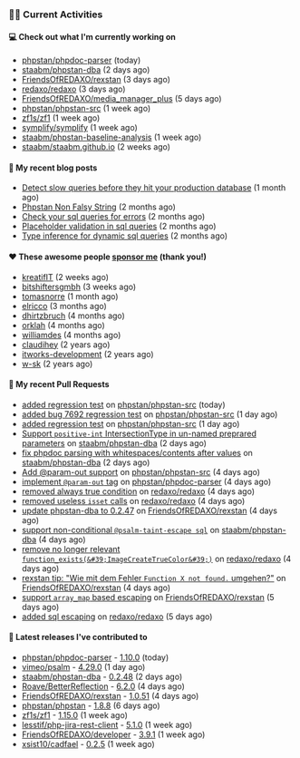 ### 👨‍💻 Current Activities


#### 💻 Check out what I'm currently working on

- [phpstan/phpdoc-parser](https://github.com/phpstan/phpdoc-parser) (today)
- [staabm/phpstan-dba](https://github.com/staabm/phpstan-dba) (2 days ago)
- [FriendsOfREDAXO/rexstan](https://github.com/FriendsOfREDAXO/rexstan) (3 days ago)
- [redaxo/redaxo](https://github.com/redaxo/redaxo) (3 days ago)
- [FriendsOfREDAXO/media_manager_plus](https://github.com/FriendsOfREDAXO/media_manager_plus) (5 days ago)
- [phpstan/phpstan-src](https://github.com/phpstan/phpstan-src) (1 week ago)
- [zf1s/zf1](https://github.com/zf1s/zf1) (1 week ago)
- [symplify/symplify](https://github.com/symplify/symplify) (1 week ago)
- [staabm/phpstan-baseline-analysis](https://github.com/staabm/phpstan-baseline-analysis) (1 week ago)
- [staabm/staabm.github.io](https://github.com/staabm/staabm.github.io) (2 weeks ago)


#### 📜 My recent blog posts

- [Detect slow queries before they hit your production database](https://staabm.github.io/2022/08/16/phpstan-dba-query-plan-analysis.html) (1 month ago)
- [Phpstan Non Falsy String](https://staabm.github.io/2022/08/11/phpstan-non-falsy-string.html) (2 months ago)
- [Check your sql queries for errors](https://staabm.github.io/2022/08/05/phpstan-dba-syntax-error-detection.html) (2 months ago)
- [Placeholder validation in sql queries](https://staabm.github.io/2022/07/30/phpstan-dba-placeholder-validation.html) (2 months ago)
- [Type inference for dynamic sql queries](https://staabm.github.io/2022/07/23/phpstan-dba-inference-placeholder.html) (2 months ago)


#### ❤️ These awesome people [sponsor me](https://github.com/sponsors/staabm) (thank you!)

- [kreatifIT](https://github.com/kreatifIT) (2 weeks ago)
- [bitshiftersgmbh](https://github.com/bitshiftersgmbh) (3 weeks ago)
- [tomasnorre](https://github.com/tomasnorre) (1 month ago)
- [elricco](https://github.com/elricco) (3 months ago)
- [dhirtzbruch](https://github.com/dhirtzbruch) (4 months ago)
- [orklah](https://github.com/orklah) (4 months ago)
- [williamdes](https://github.com/williamdes) (4 months ago)
- [claudihey](https://github.com/claudihey) (2 years ago)
- [itworks-development](https://github.com/itworks-development) (2 years ago)
- [w-sk](https://github.com/w-sk) (2 years ago)


#### 🔨 My recent Pull Requests

- [added regression test](https://github.com/phpstan/phpstan-src/pull/1824) on [phpstan/phpstan-src](https://github.com/phpstan/phpstan-src) (today)
- [added bug 7692 regression test](https://github.com/phpstan/phpstan-src/pull/1820) on [phpstan/phpstan-src](https://github.com/phpstan/phpstan-src) (1 day ago)
- [added regression test](https://github.com/phpstan/phpstan-src/pull/1819) on [phpstan/phpstan-src](https://github.com/phpstan/phpstan-src) (1 day ago)
- [Support `positive-int` IntersectionType in un-named preprared parameters](https://github.com/staabm/phpstan-dba/pull/440) on [staabm/phpstan-dba](https://github.com/staabm/phpstan-dba) (2 days ago)
- [fix phpdoc parsing with whitespaces/contents after values](https://github.com/staabm/phpstan-dba/pull/438) on [staabm/phpstan-dba](https://github.com/staabm/phpstan-dba) (2 days ago)
- [Add @param-out support](https://github.com/phpstan/phpstan-src/pull/1804) on [phpstan/phpstan-src](https://github.com/phpstan/phpstan-src) (4 days ago)
- [implement `@param-out` tag](https://github.com/phpstan/phpdoc-parser/pull/150) on [phpstan/phpdoc-parser](https://github.com/phpstan/phpdoc-parser) (4 days ago)
- [removed always true condition](https://github.com/redaxo/redaxo/pull/5359) on [redaxo/redaxo](https://github.com/redaxo/redaxo) (4 days ago)
- [removed useless `isset` calls](https://github.com/redaxo/redaxo/pull/5358) on [redaxo/redaxo](https://github.com/redaxo/redaxo) (4 days ago)
- [update phpstan-dba to 0.2.47](https://github.com/FriendsOfREDAXO/rexstan/pull/166) on [FriendsOfREDAXO/rexstan](https://github.com/FriendsOfREDAXO/rexstan) (4 days ago)
- [support non-conditional `@psalm-taint-escape sql`](https://github.com/staabm/phpstan-dba/pull/437) on [staabm/phpstan-dba](https://github.com/staabm/phpstan-dba) (4 days ago)
- [remove no longer relevant `function_exists(&#39;ImageCreateTrueColor&#39;)`](https://github.com/redaxo/redaxo/pull/5357) on [redaxo/redaxo](https://github.com/redaxo/redaxo) (4 days ago)
- [rexstan tip: &#34;Wie mit dem Fehler `Function X not found.` umgehen?&#34;](https://github.com/FriendsOfREDAXO/rexstan/pull/163) on [FriendsOfREDAXO/rexstan](https://github.com/FriendsOfREDAXO/rexstan) (4 days ago)
- [support `array_map` based escaping](https://github.com/FriendsOfREDAXO/rexstan/pull/162) on [FriendsOfREDAXO/rexstan](https://github.com/FriendsOfREDAXO/rexstan) (5 days ago)
- [added sql escaping](https://github.com/redaxo/redaxo/pull/5356) on [redaxo/redaxo](https://github.com/redaxo/redaxo) (5 days ago)


#### 🔭 Latest releases I've contributed to

- [phpstan/phpdoc-parser](https://github.com/phpstan/phpdoc-parser) - [1.10.0](https://github.com/phpstan/phpdoc-parser/releases/tag/1.10.0) (today)
- [vimeo/psalm](https://github.com/vimeo/psalm) - [4.29.0](https://github.com/vimeo/psalm/releases/tag/4.29.0) (1 day ago)
- [staabm/phpstan-dba](https://github.com/staabm/phpstan-dba) - [0.2.48](https://github.com/staabm/phpstan-dba/releases/tag/0.2.48) (2 days ago)
- [Roave/BetterReflection](https://github.com/Roave/BetterReflection) - [6.2.0](https://github.com/Roave/BetterReflection/releases/tag/6.2.0) (4 days ago)
- [FriendsOfREDAXO/rexstan](https://github.com/FriendsOfREDAXO/rexstan) - [1.0.51](https://github.com/FriendsOfREDAXO/rexstan/releases/tag/1.0.51) (4 days ago)
- [phpstan/phpstan](https://github.com/phpstan/phpstan) - [1.8.8](https://github.com/phpstan/phpstan/releases/tag/1.8.8) (6 days ago)
- [zf1s/zf1](https://github.com/zf1s/zf1) - [1.15.0](https://github.com/zf1s/zf1/releases/tag/1.15.0) (1 week ago)
- [lesstif/php-jira-rest-client](https://github.com/lesstif/php-jira-rest-client) - [5.1.0](https://github.com/lesstif/php-jira-rest-client/releases/tag/5.1.0) (1 week ago)
- [FriendsOfREDAXO/developer](https://github.com/FriendsOfREDAXO/developer) - [3.9.1](https://github.com/FriendsOfREDAXO/developer/releases/tag/3.9.1) (1 week ago)
- [xsist10/cadfael](https://github.com/xsist10/cadfael) - [0.2.5](https://github.com/xsist10/cadfael/releases/tag/0.2.5) (1 week ago)

